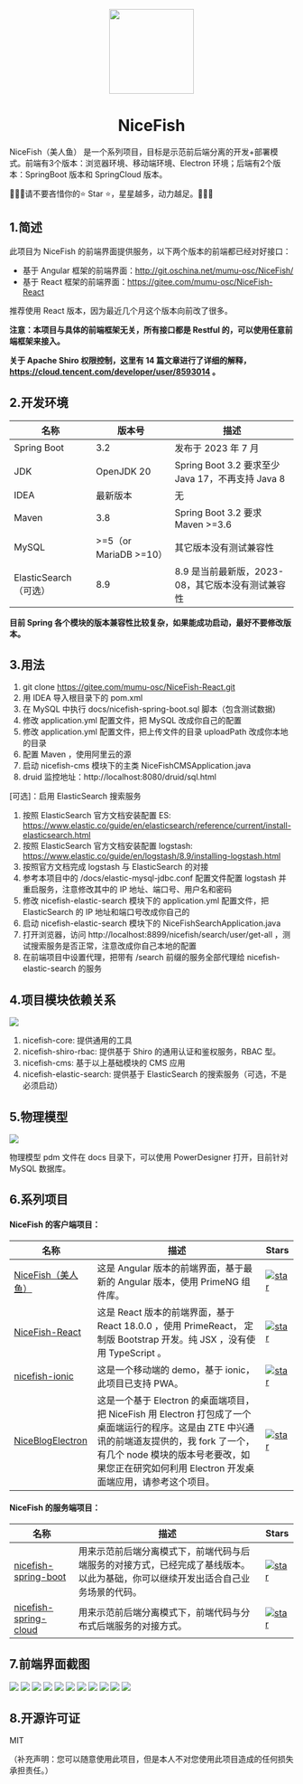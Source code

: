 <p align="center">
    <img width="150" src="https://gitee.com/mumu-osc/nicefish-spring-boot/raw/master/docs/imgs/nice-fish.png">
</p>

<h1 align="center">NiceFish</h1>

<p align="left">
NiceFish（美人鱼） 是一个系列项目，目标是示范前后端分离的开发+部署模式。前端有3个版本：浏览器环境、移动端环境、Electron 环境；后端有2个版本：SpringBoot 版本和 SpringCloud 版本。
</p>

<p>
🚀🚀🚀请不要吝惜你的⭐️ Star ⭐️，星星越多，动力越足。🚀🚀🚀
</p>

## 1.简述

此项目为 NiceFish 的前端界面提供服务，以下两个版本的前端都已经对好接口：

- 基于 Angular 框架的前端界面：http://git.oschina.net/mumu-osc/NiceFish/
- 基于 React 框架的前端界面：https://gitee.com/mumu-osc/NiceFish-React

推荐使用 React 版本，因为最近几个月这个版本向前改了很多。

**注意：本项目与具体的前端框架无关，所有接口都是 Restful 的，可以使用任意前端框架来接入。**

**关于 Apache Shiro 权限控制，这里有 14 篇文章进行了详细的解释， https://cloud.tencent.com/developer/user/8593014 。**

## 2.开发环境

| 名称                  | 版本号                 | 描述                                              |
| --------------------- | ---------------------- | ------------------------------------------------- |
| Spring Boot           | 3.2                    | 发布于 2023 年 7 月                               |
| JDK                   | OpenJDK 20             | Spring Boot 3.2 要求至少 Java 17，不再支持 Java 8 |
| IDEA                  | 最新版本               | 无                                                |
| Maven                 | 3.8                    | Spring Boot 3.2 要求 Maven >=3.6                  |
| MySQL                 | >=5（or MariaDB >=10） | 其它版本没有测试兼容性                            |
| ElasticSearch（可选） | 8.9                    | 8.9 是当前最新版，2023-08，其它版本没有测试兼容性 |

**目前 Spring 各个模块的版本兼容性比较复杂，如果能成功启动，最好不要修改版本。**

## 3.用法

1. git clone https://gitee.com/mumu-osc/NiceFish-React.git
1. 用 IDEA 导入根目录下的 pom.xml
1. 在 MySQL 中执行 docs/nicefish-spring-boot.sql 脚本（包含测试数据)
1. 修改 application.yml 配置文件，把 MySQL 改成你自己的配置
1. 修改 application.yml 配置文件，把上传文件的目录 uploadPath 改成你本地的目录
1. 配置 Maven ，使用阿里云的源
1. 启动 nicefish-cms 模块下的主类 NiceFishCMSApplication.java
1. druid 监控地址：http://localhost:8080/druid/sql.html

[可选]：启用 ElasticSearch 搜索服务

1. 按照 ElasticSearch 官方文档安装配置 ES: https://www.elastic.co/guide/en/elasticsearch/reference/current/install-elasticsearch.html
1. 按照 ElasticSearch 官方文档安装配置 logstash: https://www.elastic.co/guide/en/logstash/8.9/installing-logstash.html
1. 按照官方文档完成 logstash 与 ElasticSearch 的对接
1. 参考本项目中的 /docs/elastic-mysql-jdbc.conf 配置文件配置 logstash 并重启服务，注意修改其中的 IP 地址、端口号、用户名和密码
1. 修改 nicefish-elastic-search 模块下的 application.yml 配置文件，把 ElasticSearch 的 IP 地址和端口号改成你自己的
1. 启动 nicefish-elastic-search 模块下的 NiceFishSearchApplication.java
1. 打开浏览器，访问 http://localhost:8899/nicefish/search/user/get-all ，测试搜索服务是否正常，注意改成你自己本地的配置
1. 在前端项目中设置代理，把带有 /search 前缀的服务全部代理给 nicefish-elastic-search 的服务

## 4.项目模块依赖关系

<img src="https://gitee.com/mumu-osc/nicefish-spring-boot/raw/master/docs/imgs/maven-modules.png">

1. nicefish-core: 提供通用的工具
1. nicefish-shiro-rbac: 提供基于 Shiro 的通用认证和鉴权服务，RBAC 型。
1. nicefish-cms: 基于以上基础模块的 CMS 应用
1. nicefish-elastic-search: 提供基于 ElasticSearch 的搜索服务（可选，不是必须启动）

## 5.物理模型

<img src="https://gitee.com/mumu-osc/nicefish-spring-boot/raw/master/docs/imgs/pdm.png">

物理模型 pdm 文件在 docs 目录下，可以使用 PowerDesigner 打开，目前针对 MySQL 数据库。

## 6.系列项目

<h4>NiceFish 的客户端项目：</h4>

| 名称 | 描述 | Stars |
| --- | --- | --- |
| [NiceFish（美人鱼）](http://git.oschina.net/mumu-osc/NiceFish/) | 这是 Angular 版本的前端界面，基于最新的 Angular 版本，使用 PrimeNG 组件库。 | <a href='https://gitee.com/mumu-osc/NiceFish/stargazers'><img src='https://gitee.com/mumu-osc/NiceFish/badge/star.svg?theme=gvp' alt='star'></img></a> |
| [NiceFish-React](https://gitee.com/mumu-osc/NiceFish-React) | 这是 React 版本的前端界面，基于 React 18.0.0 ，使用 PrimeReact， 定制版 Bootstrap 开发。纯 JSX ，没有使用 TypeScript 。 | <a href='https://gitee.com/mumu-osc/NiceFish-React/stargazers'><img src='https://gitee.com/mumu-osc/NiceFish-React/badge/star.svg?theme=dark' alt='star'></img></a> |
| [nicefish-ionic](http://git.oschina.net/mumu-osc/nicefish-ionic) | 这是一个移动端的 demo，基于 ionic，此项目已支持 PWA。 | <a href='https://gitee.com/mumu-osc/nicefish-ionic/stargazers'><img src='https://gitee.com/mumu-osc/nicefish-ionic/badge/star.svg?theme=dark' alt='star'></img></a> |
| [NiceBlogElectron](https://gitee.com/mumu-osc/NiceBlogElectron) | 这是一个基于 Electron 的桌面端项目，把 NiceFish 用 Electron 打包成了一个桌面端运行的程序。这是由 ZTE 中兴通讯的前端道友提供的，我 fork 了一个，有几个 node 模块的版本号老要改，如果您正在研究如何利用 Electron 开发桌面端应用，请参考这个项目。 | <a href='https://gitee.com/mumu-osc/NiceBlogElectron/stargazers'><img src='https://gitee.com/mumu-osc/NiceBlogElectron/badge/star.svg?theme=dark' alt='star'></img></a> |

<h4>NiceFish 的服务端项目：</h4>

| 名称 | 描述 | Stars |
| --- | --- | --- |
| [nicefish-spring-boot](https://gitee.com/mumu-osc/nicefish-spring-boot) | 用来示范前后端分离模式下，前端代码与后端服务的对接方式，已经完成了基线版本。以此为基础，你可以继续开发出适合自己业务场景的代码。 | <a href='https://gitee.com/mumu-osc/nicefish-spring-boot/stargazers'><img src='https://gitee.com/mumu-osc/nicefish-spring-boot/badge/star.svg?theme=dark' alt='star'></img></a> |
| [nicefish-spring-cloud](https://gitee.com/mumu-osc/nicefish-spring-cloud) | 用来示范前后端分离模式下，前端代码与分布式后端服务的对接方式。 | <a href='https://gitee.com/mumu-osc/nicefish-spring-cloud/stargazers'><img src='https://gitee.com/mumu-osc/nicefish-spring-cloud/badge/star.svg?theme=dark' alt='star'></img></a> |

## 7.前端界面截图

<img src="https://gitee.com/mumu-osc/NiceFish-React/raw/master/src/assets/images/1.png">

<img src="https://gitee.com/mumu-osc/NiceFish-React/raw/master/src/assets/images/2.png">

<img src="https://gitee.com/mumu-osc/NiceFish-React/raw/master/src/assets/images/3.png">

<img src="https://gitee.com/mumu-osc/NiceFish-React/raw/master/src/assets/images/4.png">

<img src="https://gitee.com/mumu-osc/NiceFish-React/raw/master/src/assets/images/5.png">

<img src="https://gitee.com/mumu-osc/NiceFish-React/raw/master/src/assets/images/6.png">

<img src="https://gitee.com/mumu-osc/NiceFish-React/raw/master/src/assets/images/7.png">

<img src="https://gitee.com/mumu-osc/NiceFish-React/raw/master/src/assets/images/8.png">

<img src="https://gitee.com/mumu-osc/NiceFish-React/raw/master/src/assets/images/9.png">

<img src="https://gitee.com/mumu-osc/NiceFish-React/raw/master/src/assets/images/11.png">

<img src="https://gitee.com/mumu-osc/NiceFish-React/raw/master/src/assets/images/12.png">

## 8.开源许可证

MIT

（补充声明：您可以随意使用此项目，但是本人不对您使用此项目造成的任何损失承担责任。）
